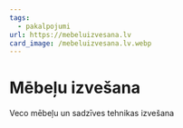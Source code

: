 ```yaml
---
tags:
  - pakalpojumi
url: https://mebeluizvesana.lv
card_image: /mebeluizvesana.lv.webp
---
```


# Mēbeļu izvešana

Veco mēbeļu un sadzīves tehnikas izvešana
